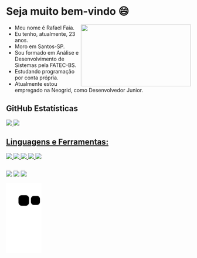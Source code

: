 # Seja muito bem-vindo 😄

<img align="right" width="300" height="168" src="https://i.pinimg.com/originals/e4/26/70/e426702edf874b181aced1e2fa5c6cde.gif"/>

* Meu nome é Rafael Faia.
* Eu tenho, atualmente, 23 anos.
* Moro em Santos-SP.
* Sou formado em Análise e Desenvolvimento de Sistemas pela FATEC-BS.
* Estudando programação por conta própria.
* Atualmente estou empregado na Neogrid, como Desenvolvedor Junior.

## **GitHub Estatísticas**
<div>
  <a href="https://github.com/rafaelfaiac">
  <img height="150em" src="https://github-readme-stats.vercel.app/api?username=rafaelfaiac&show_icons=true&theme=nord&include_all_commits=true&count_private=true"/>
  <img height="150em" src="https://github-readme-stats.vercel.app/api/top-langs/?username=rafaelfaiac&layout=compact&langs_count=7&theme=nord"/>
</div>
 
 ## **Linguagens e Ferramentas:**
<div>
 <img src="https://cdn.discordapp.com/attachments/755062376545648641/880273079857725490/Component_14.png">
 <img src="https://cdn.discordapp.com/attachments/755062376545648641/880273079576711210/Component_13.png">
 <img src="https://cdn.discordapp.com/attachments/755062376545648641/880273102049804298/Component_15.png">
 <img src="https://cdn.discordapp.com/attachments/755062376545648641/880273065831985162/Component_7.png">
 <img src="https://cdn.discordapp.com/attachments/755062376545648641/880273064225542215/Component_6.png">
</div>
  
  ##
 
<div>
 <a href="https://www.linkedin.com/in/rafaelfaiac/" target="_blank"> <img src="https://cdn.discordapp.com/attachments/755062376545648641/880232790757630002/Component_3.png" target="_blank"></a>
 <a href="https://www.instagram.com/rafaelfaiac/" target="_blank"><img src="https://cdn.discordapp.com/attachments/755062376545648641/880232789897773116/Component_2.png" target="_blank"></a>
 <a href = "mailto:rafaelfaiac@gmail.com"><img src="https://cdn.discordapp.com/attachments/755062376545648641/880232795446837298/Component_4.png" target="_blank"></a>
  
 
  ![Snake animation](https://github.com/rafaelfaiac/rafaelfaiac/blob/output/github-contribution-grid-snake.svg)
 
</div>

